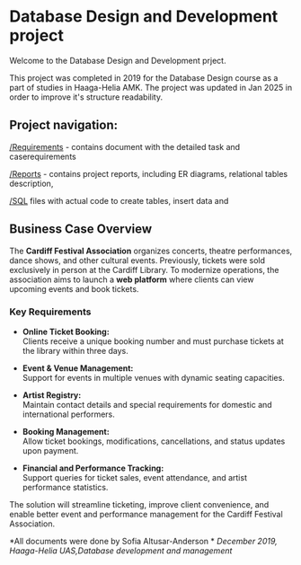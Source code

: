 # Database Design and Development project
Welcome to the Database Design and Development prject.

This project was completed in 2019 for the Database Design course as a part of studies in Haaga-Helia AMK. 
The project was updated in Jan 2025 in order to improve it's structure readability.

## Project navigation:

[/Requirements](https://github.com/ndrsonya/database_development_project/tree/master/requirements) - contains document with the detailed task and caserequirements

[/Reports](https://github.com/ndrsonya/database_development_project/tree/master/reports) - contains project reports, including ER diagrams, relational tables description,  

[/SQL](https://github.com/ndrsonya/database_development_project/tree/master/SQL) files with actual code to create tables, insert data and 


## Business Case Overview  

The **Cardiff Festival Association** organizes concerts, theatre performances, dance shows, and other cultural events. Previously, tickets were sold exclusively in person at the Cardiff Library. To modernize operations, the association aims to launch a **web platform** where clients can view upcoming events and book tickets.  

### Key Requirements  

- **Online Ticket Booking:**  
  Clients receive a unique booking number and must purchase tickets at the library within three days.  

- **Event & Venue Management:**  
  Support for events in multiple venues with dynamic seating capacities.  

- **Artist Registry:**  
  Maintain contact details and special requirements for domestic and international performers.  

- **Booking Management:**  
  Allow ticket bookings, modifications, cancellations, and status updates upon payment.  

- **Financial and Performance Tracking:**  
  Support queries for ticket sales, event attendance, and artist performance statistics.  

The solution will streamline ticketing, improve client convenience, and enable better event and performance management for the Cardiff Festival Association.
	
*All documents were done by Sofia Altusar-Anderson                 *
*December 2019, Haaga-Helia UAS,Database development and management*
